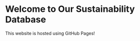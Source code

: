 <!DOCTYPE html>
<html>
<head>
  <title>Sustainability Database</title>
</head>
<body>
  <h1>Welcome to Our Sustainability Database</h1>
  <p>This website is hosted using GitHub Pages!</p>
</body>
</html>

